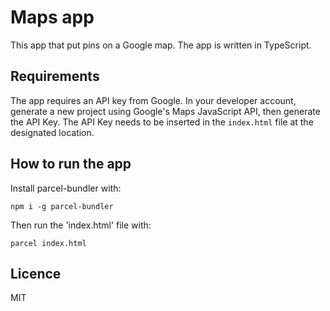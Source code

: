 # Maps app

This app that put pins on a Google map.
The app is written in TypeScript.

## Requirements

The app requires an API key from Google. In your developer account, generate a new project using Google's Maps JavaScript API, then generate the API Key.
The API Key needs to be inserted in the `index.html` file at the designated location.

## How to run the app

Install parcel-bundler with:

```
npm i -g parcel-bundler
```

Then run the 'index.html' file with:

```
parcel index.html
```

## Licence

MIT
